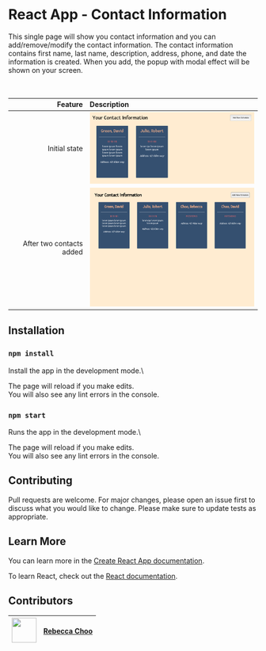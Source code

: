 # React App - Contact Information

This single page will show you contact information and you can add/remove/modify the contact information. The contact information contains first name, last name, description, address, phone, and date the information is created. When you add, the popup with modal effect will be shown on your screen.
<br /><br /><br />

| Feature | Description |
| -----: | :----------- |
|  Initial state | <img src="https://raw.githubusercontent.com/rebeccachoo/react-contact-information/main/Screenshot.png"  width="400">| 
|  After two contacts added | <img src="https://github.com/rebeccachoo/react-contact-information/blob/main/Screenshot2.png?raw=true"  width="400">|  




## Installation

### `npm install`

Install the app in the development mode.\ 

The page will reload if you make edits.\
You will also see any lint errors in the console.

### `npm start`

Runs the app in the development mode.\ 

The page will reload if you make edits.\
You will also see any lint errors in the console.
 

## Contributing

Pull requests are welcome. For major changes, please open an issue first to discuss what you would like to change.
Please make sure to update tests as appropriate. 

## Learn More

You can learn more in the [Create React App documentation](https://facebook.github.io/create-react-app/docs/getting-started).

To learn React, check out the [React documentation](https://reactjs.org/).


##  Contributors

|  <img src="https://avatars.githubusercontent.com/u/254729?s=460&u=58ed23724180265db677357b4133d4ef970d6407&v=4" width="50" height="50" /> |<a href="https://github.com/rebeccachoo" target="_blank">Rebecca Choo</a>| 
| ----------- | ----------- |
